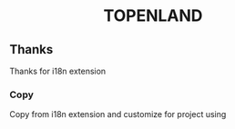 <h1 align="center">
TOPENLAND
</h1>

## Thanks

Thanks for i18n extension


### Copy

Copy from i18n extension and customize for project using
